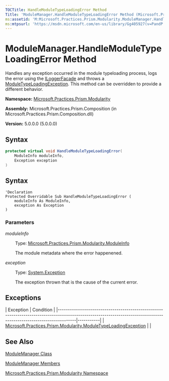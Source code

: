 ```yaml
---
TOCTitle: HandleModuleTypeLoadingError Method
Title: 'ModuleManager.HandleModuleTypeLoadingError Method (Microsoft.Practices.Prism.Modularity)'
ms:assetid: 'M:Microsoft.Practices.Prism.Modularity.ModuleManager.HandleModuleTypeLoadingError(Microsoft.Practices.Prism.Modularity.ModuleInfo,System.Exception)'
ms:mtpsurl: 'https://msdn.microsoft.com/en-us/library/Gg405927(v=PandP.50)'
---
```


# ModuleManager.HandleModuleTypeLoadingError Method 

Handles any exception occurred in the module typeloading process, logs the error using the [ILoggerFacade](https://msdn.microsoft.com/en-us/library/microsoft.practices.prism.logging.iloggerfacade(v=pandp.50)) and throws a [ModuleTypeLoadingException](https://msdn.microsoft.com/en-us/library/microsoft.practices.prism.modularity.moduletypeloadingexception(v=pandp.50)). This method can be overridden to provide a different behavior.

**Namespace:** [Microsoft.Practices.Prism.Modularity](https://msdn.microsoft.com/en-us/library/microsoft.practices.prism.modularity(v=pandp.50))

**Assembly:** Microsoft.Practices.Prism.Composition (in Microsoft.Practices.Prism.Composition.dll)

**Version:** 5.0.0.0 (5.0.0.0)

## Syntax

```C#
protected virtual void HandleModuleTypeLoadingError(
	ModuleInfo moduleInfo,
	Exception exception
)
```

## Syntax

```VB
'Declaration
Protected Overridable Sub HandleModuleTypeLoadingError ( 
	moduleInfo As ModuleInfo,
	exception As Exception
)
```


### Parameters

*moduleInfo*

&nbsp;&nbsp;&nbsp;&nbsp;&nbsp;&nbsp;&nbsp;&nbsp;Type: [Microsoft.Practices.Prism.Modularity.ModuleInfo](https://msdn.microsoft.com/en-us/library/microsoft.practices.prism.modularity.moduleinfo(v=pandp.50))

&nbsp;&nbsp;&nbsp;&nbsp;&nbsp;&nbsp;&nbsp;&nbsp;The module metadata where the error happenened.

*exception*

&nbsp;&nbsp;&nbsp;&nbsp;&nbsp;&nbsp;&nbsp;&nbsp;Type: [System.Exception](http://msdn.microsoft.com/en-us/library/c18k6c59)

&nbsp;&nbsp;&nbsp;&nbsp;&nbsp;&nbsp;&nbsp;&nbsp;The exception thrown that is the cause of the current error.

## Exceptions

<span id="exceptionsToggle"></span>
| Exception                                                                                                                                                           | Condition |
|---------------------------------------------------------------------------------------------------------------------------------------------------------------------|-----------|
| [Microsoft.Practices.Prism.Modularity.ModuleTypeLoadingException](https://msdn.microsoft.com/en-us/library/microsoft.practices.prism.modularity.moduletypeloadingexception(v=pandp.50)) |           |

## See Also

[ModuleManager Class](https://msdn.microsoft.com/en-us/library/microsoft.practices.prism.modularity.modulemanager(v=pandp.50))

[ModuleManager Members](https://msdn.microsoft.com/en-us/library/microsoft.practices.prism.modularity.modulemanager_members(v=pandp.50))

[Microsoft.Practices.Prism.Modularity Namespace](https://msdn.microsoft.com/en-us/library/microsoft.practices.prism.modularity(v=pandp.50))
